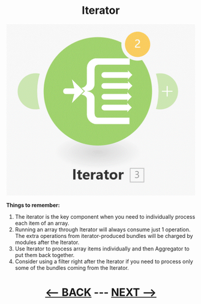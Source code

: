 <div align="center">

# Iterator


![Iterator](pic/l3iterator.gif)

</div>

__Things to remember:__

1. The iterator is the key component when you need to individually process each item of an array.
2. Running an array through Iterator will always consume just 1 operation. The extra operations from iterator-produced bundles will be charged by modules after the Iterator.
3. Use Iterator to process array items individually and then Aggregator to put them back together.
4. Consider using a filter right after the Iterator if you need to process only some of the bundles coming from the Iterator. 
  


<div align="center">
  
# [<-- BACK](l3arraygetmap.md) --- [NEXT -->](l3built-inapps.md)
</div>
